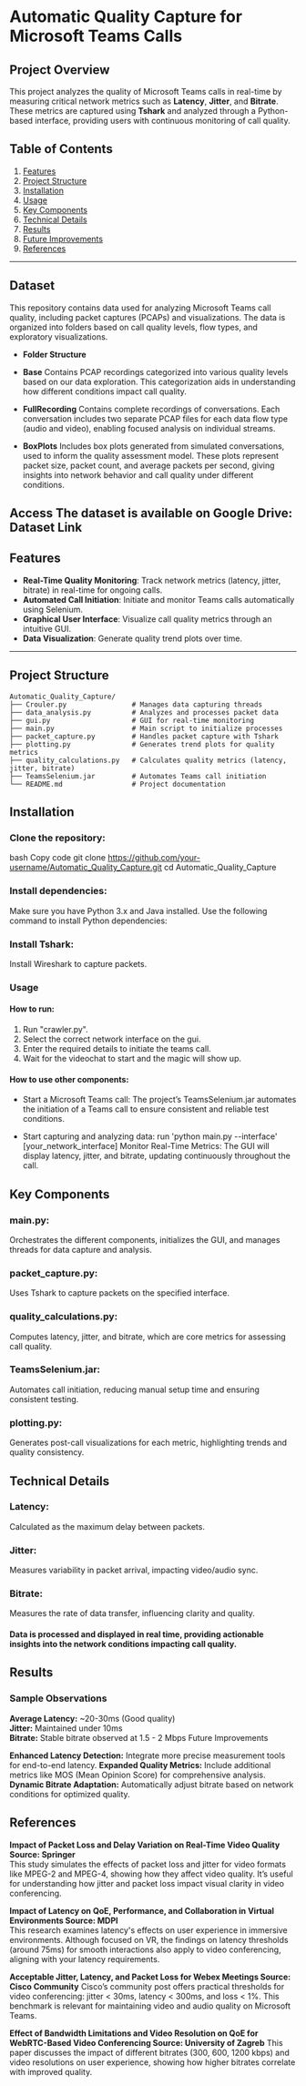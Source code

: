 # Automatic Quality Capture for Microsoft Teams Calls

## Project Overview
This project analyzes the quality of Microsoft Teams calls in real-time by measuring critical network metrics such as **Latency**, **Jitter**, and **Bitrate**. These metrics are captured using **Tshark** and analyzed through a Python-based interface, providing users with continuous monitoring of call quality.

## Table of Contents
1. [Features](#features)
2. [Project Structure](#project-structure)
3. [Installation](#installation)
4. [Usage](#usage)
5. [Key Components](#key-components)
6. [Technical Details](#technical-details)
7. [Results](#results)
8. [Future Improvements](#future-improvements)
9. [References](#references)
---

## Dataset
 This repository contains data used for analyzing Microsoft Teams call quality, including packet captures (PCAPs) and visualizations. The data is organized into folders based on call quality levels, flow types, and exploratory visualizations.

- **Folder Structure**
- **Base**
   Contains PCAP recordings categorized into various quality levels based on our data exploration. This categorization aids in understanding how different conditions impact call quality.

- **FullRecording**
   Contains complete recordings of conversations. Each conversation includes two separate PCAP files for each data flow type (audio and video), enabling focused analysis on individual streams.

- **BoxPlots**
   Includes box plots generated from simulated conversations, used to inform the quality assessment model. These plots represent packet size, packet count, and average packets per second, giving insights into network behavior and call quality     under different conditions.

Access
The dataset is available on Google Drive: Dataset Link
---

## Features
- **Real-Time Quality Monitoring**: Track network metrics (latency, jitter, bitrate) in real-time for ongoing calls.
- **Automated Call Initiation**: Initiate and monitor Teams calls automatically using Selenium.
- **Graphical User Interface**: Visualize call quality metrics through an intuitive GUI.
- **Data Visualization**: Generate quality trend plots over time.

---

## Project Structure

```plaintext
Automatic_Quality_Capture/
├── Crouler.py                # Manages data capturing threads
├── data_analysis.py          # Analyzes and processes packet data
├── gui.py                    # GUI for real-time monitoring
├── main.py                   # Main script to initialize processes
├── packet_capture.py         # Handles packet capture with Tshark
├── plotting.py               # Generates trend plots for quality metrics
├── quality_calculations.py   # Calculates quality metrics (latency, jitter, bitrate)
├── TeamsSelenium.jar         # Automates Teams call initiation
└── README.md                 # Project documentation
```
## Installation
### Clone the repository:

bash
Copy code
git clone https://github.com/your-username/Automatic_Quality_Capture.git
cd Automatic_Quality_Capture
### Install dependencies: 
Make sure you have Python 3.x and Java installed. Use the following command to install Python dependencies:

### Install Tshark: 
Install Wireshark to capture packets.

### Usage
#### How to run: 
1. Run "crawler.py".
2. Select the correct network interface on the gui.
3. Enter the required details to initiate the teams call.
4. Wait for the videochat to start and the magic will show up.

#### How to use other components:

* Start a Microsoft Teams call: The project’s TeamsSelenium.jar automates the initiation of a Teams call to ensure consistent and reliable test conditions.

* Start capturing and analyzing data: run 'python main.py --interface' [your_network_interface]
Monitor Real-Time Metrics: The GUI will display latency, jitter, and bitrate, updating continuously throughout the call.

## Key Components
### main.py:
Orchestrates the different components, initializes the GUI, and manages threads for data capture and analysis.
### packet_capture.py: 
Uses Tshark to capture packets on the specified interface.
### quality_calculations.py: 
Computes latency, jitter, and bitrate, which are core metrics for assessing call quality.
### TeamsSelenium.jar: 
Automates call initiation, reducing manual setup time and ensuring consistent testing.
### plotting.py: 
Generates post-call visualizations for each metric, highlighting trends and quality consistency.

## Technical Details

### Latency: 
Calculated as the maximum delay between packets.
### Jitter: 
Measures variability in packet arrival, impacting video/audio sync.
### Bitrate: 
Measures the rate of data transfer, influencing clarity and quality.
#### Data is processed and displayed in real time, providing actionable insights into the network conditions impacting call quality.

## Results
### Sample Observations
**Average Latency:** ~20-30ms (Good quality)    
**Jitter:** Maintained under 10ms   
**Bitrate:** Stable bitrate observed at 1.5 - 2 Mbps
Future Improvements

**Enhanced Latency Detection:** Integrate more precise measurement tools for end-to-end latency.
**Expanded Quality Metrics:** Include additional metrics like MOS (Mean Opinion Score) for comprehensive analysis.
**Dynamic Bitrate Adaptation:** Automatically adjust bitrate based on network conditions for optimized quality.

## References
**Impact of Packet Loss and Delay Variation on Real-Time Video Quality
Source: Springer**  
This study simulates the effects of packet loss and jitter for video formats like MPEG-2 and MPEG-4, showing how they affect video quality. It’s useful for understanding how jitter and packet loss impact visual clarity in video conferencing.

**Impact of Latency on QoE, Performance, and Collaboration in Virtual Environments
Source: MDPI**  
This research examines latency's effects on user experience in immersive environments. Although focused on VR, the findings on latency thresholds (around 75ms) for smooth interactions also apply to video conferencing, aligning with your latency requirements.

**Acceptable Jitter, Latency, and Packet Loss for Webex Meetings
Source: Cisco Community**   Cisco’s community post offers practical thresholds for video conferencing: jitter < 30ms, latency < 300ms, and loss < 1%. This benchmark is relevant for maintaining video and audio quality on Microsoft Teams.

**Effect of Bandwidth Limitations and Video Resolution on QoE for WebRTC-Based Video Conferencing
Source: University of Zagreb**
This paper discusses the impact of different bitrates (300, 600, 1200 kbps) and video resolutions on user experience, showing how higher bitrates correlate with improved quality.

